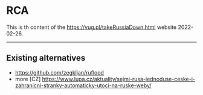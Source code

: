 # RCA

This is th content of the https://vug.pl/takeRussiaDown.html website 2022-02-26.

---

## Existing alternatives

- https://github.com/zegkljan/ruflood
- more [CZ] https://www.lupa.cz/aktuality/sejmi-rusa-jednoduse-ceske-i-zahranicni-stranky-automaticky-utoci-na-ruske-weby/
